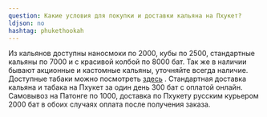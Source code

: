 ```yaml
---
question: Какие условия для покупки и доставки кальяна на Пхукет?
ldjson: no
hashtag: phukethookah
---
```


Из кальянов доступны наносмоки по 2000, кубы по 2500, стандартные кальяны по 7000 и с красивой колбой по 8000 бат. Так же в наличии бывают акционные и кастомные кальяны, уточняйте всегда наличие. Доступные табаки можно посмотреть  [здесь](#buy-tabak) .  Стандартная доставка кальяна и табака на Пхукет за один день 300 бат с оплатой онлайн. Самовывоз на Патонге по 1000, доставка по Пхукету русским курьером 2000 бат в обоих случаях оплата после получения заказа.
